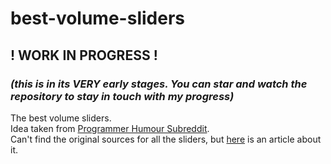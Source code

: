# best-volume-sliders
## ! WORK IN PROGRESS ! 
### _(this is in its VERY early stages. You can star and watch the repository to stay in touch with my progress)_
The best volume sliders.  
Idea taken from [Programmer Humour Subreddit](https://www.reddit.com/r/ProgrammerHumor).  
Can't find the original sources for all the sliders, but [here](https://www.designernews.co/stories/84443-redditors-design-worst-volume-sliders-possible) is an article about it.  
